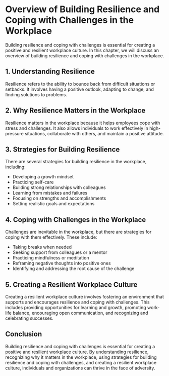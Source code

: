 Overview of Building Resilience and Coping with Challenges in the Workplace
======================================================================================================================================

Building resilience and coping with challenges is essential for creating a positive and resilient workplace culture. In this chapter, we will discuss an overview of building resilience and coping with challenges in the workplace.

1\. Understanding Resilience
---------------------------

Resilience refers to the ability to bounce back from difficult situations or setbacks. It involves having a positive outlook, adapting to change, and finding solutions to problems.

2\. Why Resilience Matters in the Workplace
------------------------------------------

Resilience matters in the workplace because it helps employees cope with stress and challenges. It also allows individuals to work effectively in high-pressure situations, collaborate with others, and maintain a positive attitude.

3\. Strategies for Building Resilience
-------------------------------------

There are several strategies for building resilience in the workplace, including:

* Developing a growth mindset
* Practicing self-care
* Building strong relationships with colleagues
* Learning from mistakes and failures
* Focusing on strengths and accomplishments
* Setting realistic goals and expectations

4\. Coping with Challenges in the Workplace
------------------------------------------

Challenges are inevitable in the workplace, but there are strategies for coping with them effectively. These include:

* Taking breaks when needed
* Seeking support from colleagues or a mentor
* Practicing mindfulness or meditation
* Reframing negative thoughts into positive ones
* Identifying and addressing the root cause of the challenge

5\. Creating a Resilient Workplace Culture
-----------------------------------------

Creating a resilient workplace culture involves fostering an environment that supports and encourages resilience and coping with challenges. This includes providing opportunities for learning and growth, promoting work-life balance, encouraging open communication, and recognizing and celebrating successes.

Conclusion
----------

Building resilience and coping with challenges is essential for creating a positive and resilient workplace culture. By understanding resilience, recognizing why it matters in the workplace, using strategies for building resilience and coping with challenges, and creating a resilient workplace culture, individuals and organizations can thrive in the face of adversity.
